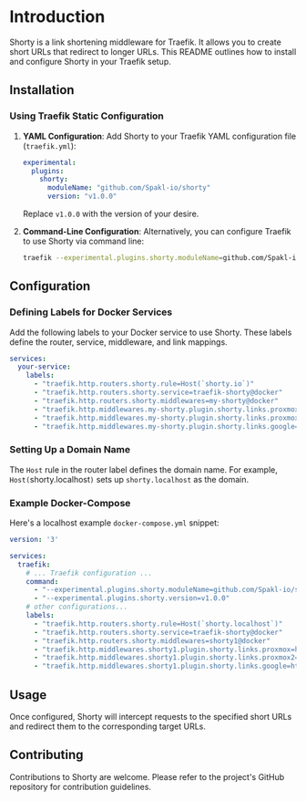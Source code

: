 # Introduction

Shorty is a link shortening middleware for Traefik. It allows you to create short URLs that redirect to longer URLs. This README outlines how to install and configure Shorty in your Traefik setup.


## Installation

### Using Traefik Static Configuration

1. **YAML Configuration**:
   Add Shorty to your Traefik YAML configuration file (`traefik.yml`):

   ```yaml
   experimental:
     plugins:
       shorty:
         moduleName: "github.com/Spakl-io/shorty"
         version: "v1.0.0"
   ```

   Replace `v1.0.0` with the version of your desire.

2. **Command-Line Configuration**:
   Alternatively, you can configure Traefik to use Shorty via command line:

   ```bash
   traefik --experimental.plugins.shorty.moduleName=github.com/Spakl-io/shorty --experimental.plugins.shorty.version=v1.0.0
   ```

## Configuration

### Defining Labels for Docker Services

Add the following labels to your Docker service to use Shorty. These labels define the router, service, middleware, and link mappings.

```yaml
services:
  your-service:
    labels:
      - "traefik.http.routers.shorty.rule=Host(`shorty.io`)"
      - "traefik.http.routers.shorty.service=traefik-shorty@docker"
      - "traefik.http.routers.shorty.middlewares=my-shorty@docker"
      - "traefik.http.middlewares.my-shorty.plugin.shorty.links.proxmox=https://proxmox.ops.spakl.io"
      - "traefik.http.middlewares.my-shorty.plugin.shorty.links.proxmox2=https://proxmox2.ops.spakl.io"
      - "traefik.http.middlewares.my-shorty.plugin.shorty.links.google=https://google.com"
```

### Setting Up a Domain Name

The `Host` rule in the router label defines the domain name. For example, `Host(`shorty.localhost`)` sets up `shorty.localhost` as the domain.

### Example Docker-Compose

Here's a localhost example `docker-compose.yml` snippet:

```yaml
version: '3'

services:
  traefik:
    # ... Traefik configuration ...
    command:
      - "--experimental.plugins.shorty.moduleName=github.com/Spakl-io/shorty"
      - "--experimental.plugins.shorty.version=v1.0.0"
    # other configurations...
    labels:
      - "traefik.http.routers.shorty.rule=Host(`shorty.localhost`)"
      - "traefik.http.routers.shorty.service=traefik-shorty@docker"
      - "traefik.http.routers.shorty.middlewares=shorty1@docker"
      - "traefik.http.middlewares.shorty1.plugin.shorty.links.proxmox=https://proxmox.ops.spakl.io"
      - "traefik.http.middlewares.shorty1.plugin.shorty.links.proxmox2=https://proxmox2.ops.spakl.io"
      - "traefik.http.middlewares.shorty1.plugin.shorty.links.google=https://google.com"
```

## Usage

Once configured, Shorty will intercept requests to the specified short URLs and redirect them to the corresponding target URLs.

## Contributing

Contributions to Shorty are welcome. Please refer to the project's GitHub repository for contribution guidelines.

